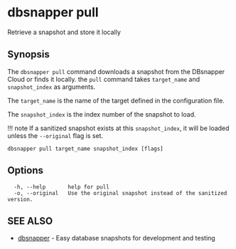 # dbsnapper pull

Retrieve a snapshot and store it locally

## Synopsis

The `dbsnapper pull` command downloads a snapshot from the DBsnapper Cloud or finds it locally. the `pull` command takes  `target_name` and `snapshot_index` as arguments.

The `target_name` is the name of the target defined in the configuration file.

The `snapshot_index` is the index number of the snapshot to load.

!!! note
	If a sanitized snapshot exists at this `snapshot_index`, it will be loaded
	unless the `--original` flag is set.

	

```
dbsnapper pull target_name snapshot_index [flags]
```

## Options

```
  -h, --help       help for pull
  -o, --original   Use the original snapshot instead of the sanitized version.
```

## SEE ALSO

* [dbsnapper](dbsnapper.md)	 - Easy database snapshots for development and testing

